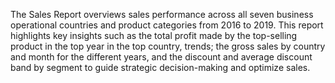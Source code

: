 The Sales Report overviews sales performance across all seven business operational countries and product categories from 2016 to 2019.
This report highlights key insights such as the total profit made by the top-selling product in the top year in the top country,
trends; the gross sales by country and month for the different years, and
the discount and average discount band by segment to guide strategic decision-making and optimize sales.
